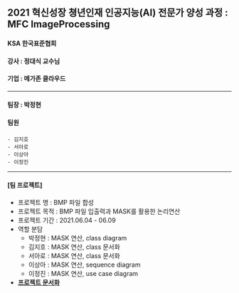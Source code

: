 ## 2021 혁신성장 쳥년인재 인공지능(AI) 전문가 양성 과정 : MFC ImageProcessing


#### KSA 한국표준협회
#### 강사 : 정대식 교수님
#### 기업 : 메가존 클라우드
<hr>

#### 팀장 : 박정현
#### 팀원
    - 김지호
    - 서아로
    - 이상아
    - 이정진
<hr>


#### [팀 프로젝트]
- 프로젝트 명 : BMP 파일 합성
- 프로젝트 목적 : BMP 파일 입출력과 MASK를 활용한 논리연산
- 프로젝트 기간 : 2021.06.04 - 06.09
- 역할 분담
    + 박정현 : MASK 연산, class diagram
    + 김지호 : MASK 연산, class 문서화
    + 서아로 : MASK 연산, class 문서화
    + 이상아 : MASK 연산, sequence diagram
    + 이정진 : MASK 연산, use case diagram
- **<a href="https://raw.githubusercontent.com/Seo-a-ro/MFC_Project/main/Document/Project_LENA.md">프로젝트 문서화</a>**
